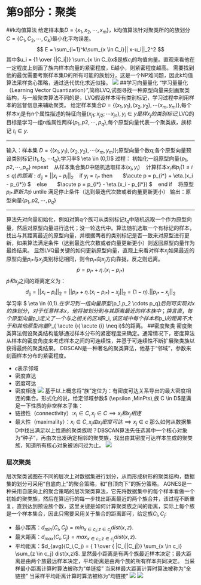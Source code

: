 # 第9部分：聚类
##k均值算法
给定样本集$D=\{x_1,x_2,\cdots ,x_m\}$，k均值算法针对聚类所的的族划分$C=\{C_1,C_2,\cdots ,C_k\}$最小化平均误差。
$$
E = \sum_{i=1}^k\sum_{x \in C_i}|| x-u_i||_2^2
$$
其中$u_i = {1 \over {|C_i|}} \sum_{x \in C_i}x$是族$c_i$的均值向量。直观来看他在一定程度上刻画了族内样本向量的紧密程度，E越小，则紧密程度越高。
需要找到他的最优需要考察样本集D的所有可能的族划分，这是一个NP难问题，因此k均值算法采样贪心策略，通过迭代优化求近似接。
![](image/k-means.png)
##学习向量量化
“学习量量化（Learning Vector Quantization）”,简称LVQ,试图寻找一种原型向量来刻画聚类结构，与一般聚类算法不同的是，LVQ假设样本带有类别标记，学习过程中利用样本的监督信息来辅助聚类。
给定样本集合$D=\{(x_1,y_1),(x_2,y_2), \cdots (x_m,y_m)\}$,每个样本$x_j$是有n个属性描述的特征向量$(x_{j1};x_{j2}; \cdots x_{jn}),y_i \in y是样x_j的类别标记$,LVQ的目标是学习一组n维属性两样$\{p_1,p2, \cdots ,p_q\}$,每个原型向量代表一个聚类族，族标记 $t_i \in y$.
* * *
输入：样本集 $D=\{(x_1,y_1),(x_2,y_2), \cdots (x_m,y_m)\}$;原型向量个数q;各个原型向量预设类别标记$\{t_1,t_2,\cdots t_q\}$;学习率$ \eta \in (0,1)$ 
过程：
初始化一组原型向量$\{p_1,p2, \cdots ,p_q\}$
repeat
&nbsp; &nbsp;从样本集合集$D$中随机选取样本$(x_i,y_i)$
&nbsp; &nbsp;计算样本$x_i 和 p_i(1 \leq i \leq q)的距离:d_{ij}=||x_i - p_i||_2$
&nbsp; &nbsp;if $y_i = t_{i*}$ then
  &nbsp; &nbsp;&nbsp; &nbsp;$\acute p = p_{i*} + \eta.(x_i - p_{i*}) $
&nbsp; &nbsp;else
&nbsp; &nbsp;&nbsp; &nbsp;$\acute p = p_{i*} - \eta.(x_i - p_{i*}) $
&nbsp; &nbsp;end if
&nbsp; &nbsp;将原型$p_{i*} 更新为 \acute p$
untile 满足停止条件（达到最迭代次数或者向量更新更小）
输出：原型向量$\{p_1,p2, \cdots ,p_q\}$
* * * *
算法先对向量初始化，例如对第q个族可从类别标记$t_q$中随机选取一个作为原型向量，然后对原型向量进行迭代；没一轮迭代中。算法随机选取一个有标记的样本，找出与其距离最近的原型向量，并根据两者的类别标记是否一致来对原型进行更新，如果算法满足条件（达到最迭代次数或者向量更新更小）则返回原型向量作为最终结果。
显然LVQ最关键的如何更新原型向量，直观上来看对样本$x_j$如果最近的原型向量$p_{i*}$与$x_j$类别标记相同，则令$p_{i*}$向$x_j$方向靠拢，反之则远离。
$$
\acute p = p_{i*} + \eta.(x_i - p_{i*}) 
$$
$\acute p和 x_j$之间的距离定义为：
$$
d_{ij}=||x_i - p_i||_2 = || p_{i*} + \eta.(x_i - p_{i*}) - x_j ||_2 = (1- \eta).||p_{i*} -x_j||_2
$$
学习率 $ \eta \in (0,1)$.
在学习到一组向量原型$\{p_1,p_2 
\cdots p_q\}$后则可实现对x的族划分，对于任意样本x，他将被划分到与其距离最近的样本族中；换言直，每个原型向量$p_i$定义了一个与之相关的区域$R_i$,该区域中每个样本和$p_i$的距离不大于和其他原型向量$P_{ \acute i}( \acute {i} \neq i)$的距离。 
##密度聚类
密度聚类算法假设聚类结构能够通过样本分布的紧密程度来确定。通常情况下，密度算法从样本的密度角度来考虑样本之间的可连续性，并基于可连续性不断扩展聚类族以获得最终的聚类结果。
DBSCAN是一种著名的聚类算法，他基于“邻域”，参数来刻画样本分布的紧密程度。
* $\epsilon$表示邻域
* 密度直达
* 密度可达
* 密度相连
![](image/密度聚类.png)
基于以上概念将“族”定位为：有密度可达关系导出的最大密度相连的集合。形式化的说，给定邻域参数$ (\epsilon ,MinPts),族 C \in D$是满足一下性质的非空样本子集：
* 链接性（connectivity）:$x_i \in C,x_j  \in C \implies x_i 和x_j相连$
* 最大性（maximality）：$x_i \in C,x_j 由x_i密度可达 \implies x_j \in c$
那么如何从数据集D中找出满足以上性质的聚类族呢？DBSCAN算法先任选其中一个核心对象为“种子”，再由次出发确定相邻的聚类族，找出由其密度可达样本生成的聚类族，知道所有核心对象被访问过为止。
![](image/密度聚类2.png)
### 层次聚类
层次聚类试图在不同的层次上对数据集进行划分，从而形成树形的聚类结构，数据集的划分可采用“自底向上”的聚合策略，和“自顶向下”的拆分策略。
AGNES是一种采用自底向上的聚合策略的层次聚类算法，它先将数据集中的每个样本看做一个初始的聚类族，然后在算运行的每一步找出距离最近的两个族合并，该过程不断重复，直到达到预设族个数，这里关键是如何计算聚类族之间的距离，实际上每个族是一个样本集合，因此只需要采用关于集合的距离即可，给定族$C_i,C_j$:
* 最小距离：$d_{min}(C_i,C_j) = min_{x \in c_i;z \in c_j} dist(x,z)$.
* 最大距离：$d_{max}(C_i,C_j) = max_{x \in c_i;z \in c_j} dist(x,z)$.
*  平均距离：$d_{avg}(C_i,C_j) = { 1 \over { |C_i||C_j|}} \sum_{x \in c_i} \sum_{z \in c_j} dist(x,z)$.
显然最小距离是有两个族最近样本决定；最大距离是由两个族最远样本决定，平均距离是由两个族的所有样本共同决定。
当采样最小距离计算时算法被称为“单链接”
当采样最大距离计算时算法被称为“全链接”
当采样平均距离计算时算法被称为“均链接”
![](image/距离-层次聚类.png)
![](image/距离-层次聚类2.png)
